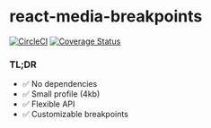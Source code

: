 # react-media-breakpoints
[![CircleCI](https://circleci.com/gh/breeny/react-media-breakpoints.svg?style=svg)](https://circleci.com/gh/breeny/react-media-breakpoints) [![Coverage Status](https://coveralls.io/repos/github/breeny/react-media-breakpoints/badge.svg?branch=master)](https://coveralls.io/github/breeny/react-media-breakpoints?branch=master) 

### TL;DR
- :white_check_mark: No dependencies
- :white_check_mark: Small profile (4kb)
- :white_check_mark: Flexible API
- :white_check_mark: Customizable breakpoints


